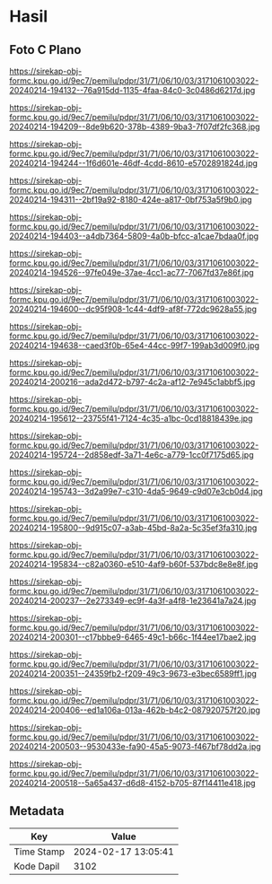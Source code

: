 # Hasil

## Foto C Plano

https://sirekap-obj-formc.kpu.go.id/9ec7/pemilu/pdpr/31/71/06/10/03/3171061003022-20240214-194132--76a915dd-1135-4faa-84c0-3c0486d6217d.jpg

https://sirekap-obj-formc.kpu.go.id/9ec7/pemilu/pdpr/31/71/06/10/03/3171061003022-20240214-194209--8de9b620-378b-4389-9ba3-7f07df2fc368.jpg

https://sirekap-obj-formc.kpu.go.id/9ec7/pemilu/pdpr/31/71/06/10/03/3171061003022-20240214-194244--1f6d601e-46df-4cdd-8610-e5702891824d.jpg

https://sirekap-obj-formc.kpu.go.id/9ec7/pemilu/pdpr/31/71/06/10/03/3171061003022-20240214-194311--2bf19a92-8180-424e-a817-0bf753a5f9b0.jpg

https://sirekap-obj-formc.kpu.go.id/9ec7/pemilu/pdpr/31/71/06/10/03/3171061003022-20240214-194403--a4db7364-5809-4a0b-bfcc-a1cae7bdaa0f.jpg

https://sirekap-obj-formc.kpu.go.id/9ec7/pemilu/pdpr/31/71/06/10/03/3171061003022-20240214-194526--97fe049e-37ae-4cc1-ac77-7067fd37e86f.jpg

https://sirekap-obj-formc.kpu.go.id/9ec7/pemilu/pdpr/31/71/06/10/03/3171061003022-20240214-194600--dc95f908-1c44-4df9-af8f-772dc9628a55.jpg

https://sirekap-obj-formc.kpu.go.id/9ec7/pemilu/pdpr/31/71/06/10/03/3171061003022-20240214-194638--caed3f0b-65e4-44cc-99f7-199ab3d009f0.jpg

https://sirekap-obj-formc.kpu.go.id/9ec7/pemilu/pdpr/31/71/06/10/03/3171061003022-20240214-200216--ada2d472-b797-4c2a-af12-7e945c1abbf5.jpg

https://sirekap-obj-formc.kpu.go.id/9ec7/pemilu/pdpr/31/71/06/10/03/3171061003022-20240214-195612--23755f41-7124-4c35-a1bc-0cd18818439e.jpg

https://sirekap-obj-formc.kpu.go.id/9ec7/pemilu/pdpr/31/71/06/10/03/3171061003022-20240214-195724--2d858edf-3a71-4e6c-a779-1cc0f7175d65.jpg

https://sirekap-obj-formc.kpu.go.id/9ec7/pemilu/pdpr/31/71/06/10/03/3171061003022-20240214-195743--3d2a99e7-c310-4da5-9649-c9d07e3cb0d4.jpg

https://sirekap-obj-formc.kpu.go.id/9ec7/pemilu/pdpr/31/71/06/10/03/3171061003022-20240214-195800--9d915c07-a3ab-45bd-8a2a-5c35ef3fa310.jpg

https://sirekap-obj-formc.kpu.go.id/9ec7/pemilu/pdpr/31/71/06/10/03/3171061003022-20240214-195834--c82a0360-e510-4af9-b60f-537bdc8e8e8f.jpg

https://sirekap-obj-formc.kpu.go.id/9ec7/pemilu/pdpr/31/71/06/10/03/3171061003022-20240214-200237--2e273349-ec9f-4a3f-a4f8-1e23641a7a24.jpg

https://sirekap-obj-formc.kpu.go.id/9ec7/pemilu/pdpr/31/71/06/10/03/3171061003022-20240214-200301--c17bbbe9-6465-49c1-b66c-1f44ee17bae2.jpg

https://sirekap-obj-formc.kpu.go.id/9ec7/pemilu/pdpr/31/71/06/10/03/3171061003022-20240214-200351--24359fb2-f209-49c3-9673-e3bec6589ff1.jpg

https://sirekap-obj-formc.kpu.go.id/9ec7/pemilu/pdpr/31/71/06/10/03/3171061003022-20240214-200406--ed1a106a-013a-462b-b4c2-087920757f20.jpg

https://sirekap-obj-formc.kpu.go.id/9ec7/pemilu/pdpr/31/71/06/10/03/3171061003022-20240214-200503--9530433e-fa90-45a5-9073-f467bf78dd2a.jpg

https://sirekap-obj-formc.kpu.go.id/9ec7/pemilu/pdpr/31/71/06/10/03/3171061003022-20240214-200518--5a65a437-d6d8-4152-b705-87f14411e418.jpg


## Metadata

| Key        | Value               |
| ---------- | ------------------- |
| Time Stamp | 2024-02-17 13:05:41 |
| Kode Dapil | 3102                |



